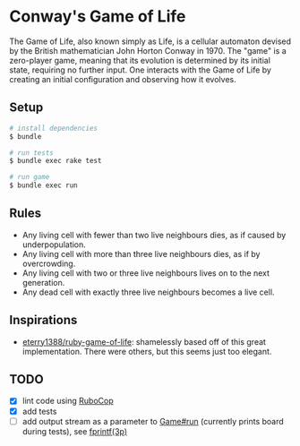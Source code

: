 # Conway's Game of Life

The Game of Life, also known simply as Life, is a cellular automaton devised
by the British mathematician John Horton Conway in 1970. The "game" is a
zero-player game, meaning that its evolution is determined by its initial
state, requiring no further input. One interacts with the Game of Life by
creating an initial configuration and observing how it evolves.

## Setup

```sh
# install dependencies
$ bundle

# run tests
$ bundle exec rake test

# run game
$ bundle exec run
```

## Rules

* Any living cell with fewer than two live neighbours dies, as if caused by
underpopulation.
* Any living cell with more than three live neighbours dies, as if by
overcrowding.
* Any living cell with two or three live neighbours lives on to the next
generation.
* Any dead cell with exactly three live neighbours becomes a live cell.

## Inspirations

* [eterry1388/ruby-game-of-life]: shamelessly based off of this great
implementation. There were others, but this seems just too elegant.

## TODO

* [x] lint code using [RuboCop]
* [x] add tests
* [ ] add output stream as a parameter to [Game#run](lib/game/game.rb)
(currently prints board during tests), see [fprintf(3p)]

[RuboCop]: https://rubocop.org/
[eterry1388/ruby-game-of-life]: https://github.com/eterry1388/ruby-game-of-life
[fprintf(3p)]: https://www.man7.org/linux/man-pages/man3/fprintf.3p.html
